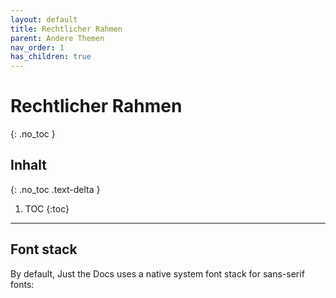 ```yaml
---
layout: default
title: Rechtlicher Rahmen
parent: Andere Themen
nav_order: 1
has_children: true
---
```


# Rechtlicher Rahmen
{: .no_toc }

## Inhalt
{: .no_toc .text-delta }

1. TOC
{:toc}

---

## Font stack

By default, Just the Docs uses a native system font stack for sans-serif fonts:
